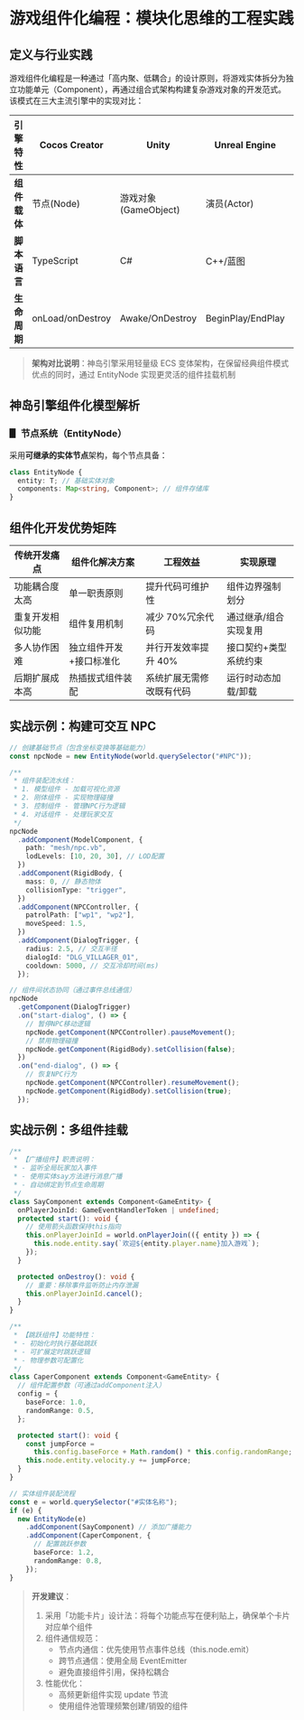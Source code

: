 # 游戏组件化编程：模块化思维的工程实践

## 定义与行业实践

游戏组件化编程是一种通过「高内聚、低耦合」的设计原则，将游戏实体拆分为独立功能单元（Component），再通过组合式架构构建复杂游戏对象的开发范式。该模式在三大主流引擎中的实现对比：

| 引擎特性     | Cocos Creator    | Unity                | Unreal Engine     | Box3 引擎             |
| ------------ | ---------------- | -------------------- | ----------------- | --------------------- |
| **组件载体** | 节点(Node)       | 游戏对象(GameObject) | 演员(Actor)       | 扩展节点(EntityNode)  |
| **脚本语言** | TypeScript       | C#                   | C++/蓝图          | TypeScript/JavaScript |
| **生命周期** | onLoad/onDestroy | Awake/OnDestroy      | BeginPlay/EndPlay | onLoad/onDestroy      |

> **架构对比说明**：神岛引擎采用轻量级 ECS 变体架构，在保留经典组件模式优点的同时，通过 EntityNode 实现更灵活的组件挂载机制

## 神岛引擎组件化模型解析

### ▋ 节点系统（EntityNode）

采用**可继承的实体节点**架构，每个节点具备：

```typescript
class EntityNode {
  entity: T; // 基础实体对象
  components: Map<string, Component>; // 组件存储库
}
```

## 组件化开发优势矩阵

| 传统开发痛点     | 组件化解决方案          | 工程效益                 | 实现原理              |
| ---------------- | ----------------------- | ------------------------ | --------------------- |
| 功能耦合度太高   | 单一职责原则            | 提升代码可维护性         | 组件边界强制划分      |
| 重复开发相似功能 | 组件复用机制            | 减少 70%冗余代码         | 通过继承/组合实现复用 |
| 多人协作困难     | 独立组件开发+接口标准化 | 并行开发效率提升 40%     | 接口契约+类型系统约束 |
| 后期扩展成本高   | 热插拔式组件装配        | 系统扩展无需修改既有代码 | 运行时动态加载/卸载   |

## 实战示例：构建可交互 NPC

```typescript
// 创建基础节点（包含坐标变换等基础能力）
const npcNode = new EntityNode(world.querySelector("#NPC"));

/**
 * 组件装配流水线：
 * 1. 模型组件 - 加载可视化资源
 * 2. 刚体组件 - 实现物理碰撞
 * 3. 控制组件 - 管理NPC行为逻辑
 * 4. 对话组件 - 处理玩家交互
 */
npcNode
  .addComponent(ModelComponent, {
    path: "mesh/npc.vb",
    lodLevels: [10, 20, 30], // LOD配置
  })
  .addComponent(RigidBody, {
    mass: 0, // 静态物体
    collisionType: "trigger",
  })
  .addComponent(NPCController, {
    patrolPath: ["wp1", "wp2"],
    moveSpeed: 1.5,
  })
  .addComponent(DialogTrigger, {
    radius: 2.5, // 交互半径
    dialogId: "DLG_VILLAGER_01",
    cooldown: 5000, // 交互冷却时间(ms)
  });

// 组件间状态协同（通过事件总线通信）
npcNode
  .getComponent(DialogTrigger)
  .on("start-dialog", () => {
    // 暂停NPC移动逻辑
    npcNode.getComponent(NPCController).pauseMovement();
    // 禁用物理碰撞
    npcNode.getComponent(RigidBody).setCollision(false);
  })
  .on("end-dialog", () => {
    // 恢复NPC行为
    npcNode.getComponent(NPCController).resumeMovement();
    npcNode.getComponent(RigidBody).setCollision(true);
  });
```

## 实战示例：多组件挂载

```typescript
/**
 * 【广播组件】职责说明：
 * - 监听全局玩家加入事件
 * - 使用实体say方法进行消息广播
 * - 自动绑定到节点生命周期
 */
class SayComponent extends Component<GameEntity> {
  onPlayerJoinId: GameEventHandlerToken | undefined;
  protected start(): void {
    // 使用箭头函数保持this指向
    this.onPlayerJoinId = world.onPlayerJoin(({ entity }) => {
      this.node.entity.say(`欢迎${entity.player.name}加入游戏`);
    });
  }

  protected onDestroy(): void {
    // 重要：移除事件监听防止内存泄漏
    this.onPlayerJoinId.cancel();
  }
}

/**
 * 【跳跃组件】功能特性：
 * - 初始化时执行基础跳跃
 * - 可扩展定时跳跃逻辑
 * - 物理参数可配置化
 */
class CaperComponent extends Component<GameEntity> {
  // 组件配置参数（可通过addComponent注入）
  config = {
    baseForce: 1.0,
    randomRange: 0.5,
  };

  protected start(): void {
    const jumpForce =
      this.config.baseForce + Math.random() * this.config.randomRange;
    this.node.entity.velocity.y += jumpForce;
  }
}

// 实体组件装配流程
const e = world.querySelector("#实体名称");
if (e) {
  new EntityNode(e)
    .addComponent(SayComponent) // 添加广播能力
    .addComponent(CaperComponent, {
      // 配置跳跃参数
      baseForce: 1.2,
      randomRange: 0.8,
    });
}
```

> **开发建议**：
>
> 1. 采用「功能卡片」设计法：将每个功能点写在便利贴上，确保单个卡片对应单个组件
> 2. 组件通信规范：
>    - 节点内通信：优先使用节点事件总线（this.node.emit）
>    - 跨节点通信：使用全局 EventEmitter
>    - 避免直接组件引用，保持松耦合
> 3. 性能优化：
>    - 高频更新组件实现 update 节流
>    - 使用组件池管理频繁创建/销毁的组件
